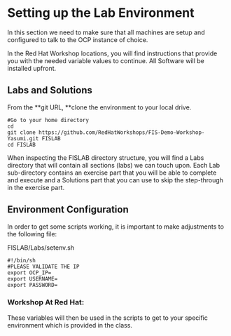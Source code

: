 # Setting up the Lab Environment

In this section we need to make sure that all machines are setup and configured to talk to the OCP instance of choice.

In the Red Hat Workshop locations, you will find instructions that provide you with the needed variable values to continue. All Software will be installed upfront.

## Labs and Solutions

From the **git URL, **clone the environment to your local drive.

```
#Go to your home directory
cd
git clone https://github.com/RedHatWorkshops/FIS-Demo-Workshop-Yasumi.git FISLAB
cd FISLAB
```

When inspecting the FISLAB directory structure, you will find a Labs directory that will contain all sections \(labs\) we can touch upon. Each Lab sub-directory contains an exercise part that you will be able to complete and execute and a Solutions part that you can use to skip the step-through in the exercise part.

## Environment Configuration

In order to get some scripts working, it is important to make adjustments to the following file:

FISLAB/Labs/setenv.sh

```
#!/bin/sh
#PLEASE VALIDATE THE IP
export OCP_IP=
export USERNAME=
export PASSWORD=
```

### Workshop At Red Hat:

These variables will then be used in the scripts to get to your specific environment which is provided in the class.

